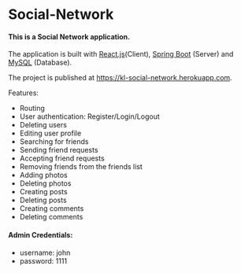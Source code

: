 # Social-Network

#### This is a Social Network application.

The application is built with [React.js](https://reactjs.org/)(Client), [Spring Boot](http://spring.io/projects/spring-boot) (Server) and [MySQL](https://www.mysql.com/) (Database).

The project is published at https://kl-social-network.herokuapp.com.

Features:
- Routing
- User authentication: Register/Login/Logout
- Deleting users
- Editing user profile
- Searching for friends
- Sending friend requests
- Accepting friend requests
- Removing friends from the friends list
- Adding photos
- Deleting photos
- Creating posts
- Deleting posts
- Creating comments
- Deleting comments

#### Admin Credentials:
- username: john
- password: 1111
